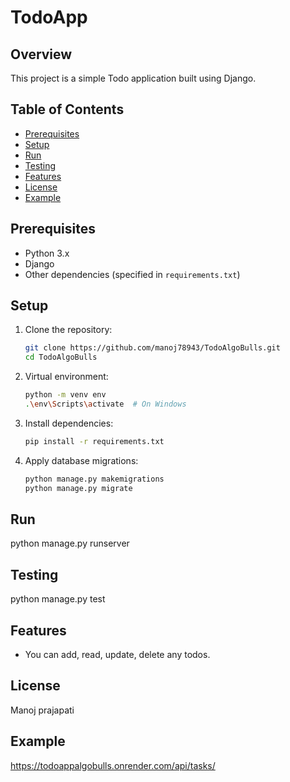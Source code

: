 # TodoApp 

## Overview
This project is a simple Todo application built using Django.

## Table of Contents
- [Prerequisites](#prerequisites)
- [Setup](#setup)
- [Run](#run)
- [Testing](#testing)
- [Features](#features)
- [License](#license)
- [Example](#example)

## Prerequisites
- Python 3.x
- Django
- Other dependencies (specified in `requirements.txt`)


## Setup
1. Clone the repository:
   ```bash
   git clone https://github.com/manoj78943/TodoAlgoBulls.git
   cd TodoAlgoBulls

2. Virtual environment:
    ```bash
    python -m venv env
    .\env\Scripts\activate  # On Windows

3. Install dependencies:
    ```bash
    pip install -r requirements.txt

4. Apply database migrations:
    ```bash
    python manage.py makemigrations
    python manage.py migrate


## Run
python manage.py runserver

## Testing
python manage.py test

## Features
- You can add, read, update, delete any todos.

## License
Manoj prajapati

## Example
https://todoappalgobulls.onrender.com/api/tasks/